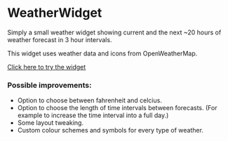 # WeatherWidget

Simply a small weather widget showing current and the next ~20 hours of weather forecast in 3 hour intervals.

This widget uses weather data and icons from OpenWeatherMap.

[Click here to try the widget](https://timimakkonen.github.io/weather-widget/WeatherWidget)

### Possible improvements:
* Option to choose between fahrenheit and celcius.
* Option to choose the length of time intervals between forecasts. (For example to increase the time interval into a full day.)
* Some layout tweaking.
* Custom colour schemes and symbols for every type of weather.
